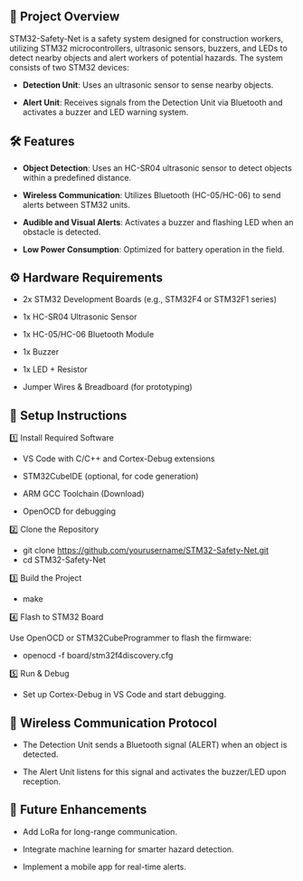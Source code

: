 ## 🚧 Project Overview

STM32-Safety-Net is a safety system designed for construction workers, utilizing STM32 microcontrollers, ultrasonic sensors, buzzers, and LEDs to detect nearby objects and alert workers of potential hazards. The system consists of two STM32 devices:

- **Detection Unit**: Uses an ultrasonic sensor to sense nearby objects.

- **Alert Unit**: Receives signals from the Detection Unit via Bluetooth and activates a buzzer and LED warning system.

## 🛠 Features

- **Object Detection**: Uses an HC-SR04 ultrasonic sensor to detect objects within a predefined distance.

- **Wireless Communication**: Utilizes Bluetooth (HC-05/HC-06) to send alerts between STM32 units.

- **Audible and Visual Alerts**: Activates a buzzer and flashing LED when an obstacle is detected.

- **Low Power Consumption**: Optimized for battery operation in the field.

## ⚙️ Hardware Requirements

- 2x STM32 Development Boards (e.g., STM32F4 or STM32F1 series)

- 1x HC-SR04 Ultrasonic Sensor

- 1x HC-05/HC-06 Bluetooth Module

- 1x Buzzer

- 1x LED + Resistor

- Jumper Wires & Breadboard (for prototyping)

## 🔧 Setup Instructions

1️⃣ Install Required Software

- VS Code with C/C++ and Cortex-Debug extensions

- STM32CubeIDE (optional, for code generation)

- ARM GCC Toolchain (Download)

- OpenOCD for debugging

2️⃣ Clone the Repository

- git clone https://github.com/yourusername/STM32-Safety-Net.git
- cd STM32-Safety-Net

3️⃣ Build the Project

- make

4️⃣ Flash to STM32 Board

Use OpenOCD or STM32CubeProgrammer to flash the firmware:

- openocd -f board/stm32f4discovery.cfg

5️⃣ Run & Debug

- Set up Cortex-Debug in VS Code and start debugging.

## 📡 Wireless Communication Protocol

- The Detection Unit sends a Bluetooth signal (ALERT) when an object is detected.

- The Alert Unit listens for this signal and activates the buzzer/LED upon reception.

## 🎯 Future Enhancements

- Add LoRa for long-range communication.

- Integrate machine learning for smarter hazard detection.

- Implement a mobile app for real-time alerts.
